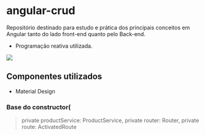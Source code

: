 # angular-crud
Repositório destinado para estudo e prática dos principais conceitos em Angular tanto do lado front-end quanto pelo Back-end.
- Programação reativa utilizada.

![](src/assets/img/sistema_inicial)

## Componentes utilizados
* Material Design


### Base do constructor(
>    private productService: ProductService,
>    private router: Router,
>    private route: ActivatedRoute